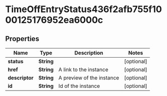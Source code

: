 

# TimeOffEntryStatus436f2afb755f1000125176952ea6000c


## Properties

Name | Type | Description | Notes
------------ | ------------- | ------------- | -------------
**status** | **String** |  |  [optional]
**href** | **String** | A link to the instance |  [optional]
**descriptor** | **String** | A preview of the instance |  [optional]
**id** | **String** | Id of the instance |  [optional]



